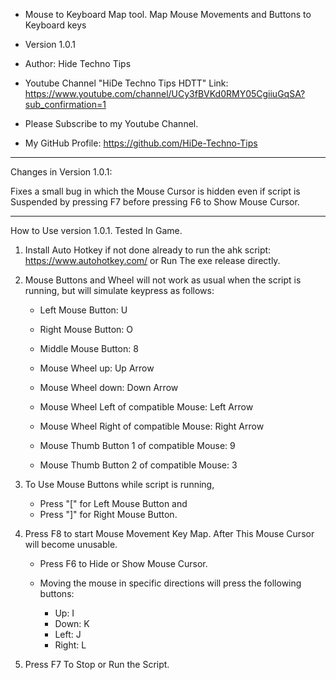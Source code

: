 * Mouse to Keyboard Map tool. Map Mouse Movements and Buttons to Keyboard keys
* Version 1.0.1
* Author: Hide Techno Tips

* Youtube Channel "HiDe Techno Tips HDTT" Link: https://www.youtube.com/channel/UCy3fBVKd0RMY05CgiiuGqSA?sub_confirmation=1
* Please Subscribe to my Youtube Channel.
* My GitHub Profile: https://github.com/HiDe-Techno-Tips

***
Changes in Version 1.0.1:

Fixes a small bug in which the Mouse Cursor is hidden even if script is Suspended by pressing F7 before pressing F6 to Show Mouse Cursor.

***
How to Use version 1.0.1. Tested In Game.

1. Install Auto Hotkey if not done already to run the ahk script: https://www.autohotkey.com/
   or Run The exe release directly.

2. Mouse Buttons and Wheel will not work as usual when the script is running, but will simulate keypress as follows:

     * Left Mouse Button:     U
     * Right Mouse Button:    O
     * Middle Mouse Button:   8

     * Mouse Wheel up:        Up Arrow
     * Mouse Wheel down:      Down Arrow

     * Mouse Wheel Left of compatible Mouse:    Left Arrow
     * Mouse Wheel Right of compatible Mouse:   Right Arrow

     * Mouse Thumb Button 1 of compatible Mouse:   9
     * Mouse Thumb Button 2 of compatible Mouse:   3


3. To Use Mouse Buttons while script is running,
   * Press "[" for Left Mouse Button and
   * Press "]" for Right Mouse Button.

4. Press F8 to start Mouse Movement Key Map. After This Mouse Cursor will become unusable.
   * Press F6 to Hide or Show Mouse Cursor.
   * Moving the mouse in specific directions will press the following buttons:

       * Up:     I
       * Down:   K
       * Left:   J
       * Right:  L

5. Press F7 To Stop or Run the Script.
